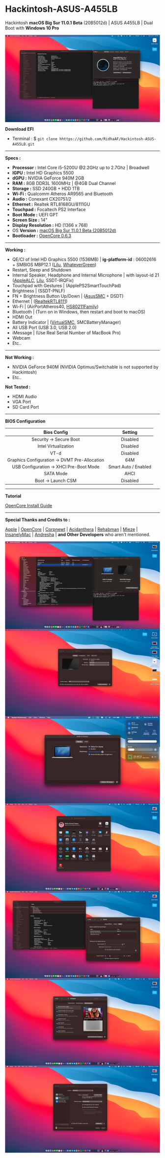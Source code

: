 # **Hackintosh-ASUS-A455LB**

Hackintosh **macOS Big Sur 11.0.1 Beta** (20B5012d) | ASUS A455LB | Dual Boot with **Windows 10 Pro**

<img src="img/Screen Shot 2020-11-04 at 7.00.49 PM.png" alt="macOS Big Sur 1" align="center">

**Download EFI**

- Terminal : \$ `git clone hhttps://github.com/RidhaAF/Hackintosh-ASUS-A455LB.git`

---

**Specs :**

- **Processor :** Intel Core i5-5200U @2.2GHz up to 2.7Ghz | Broadwell
- **IGPU :** Intel HD Graphics 5500
- **dGPU :** NVIDIA GeForce 940M 2GB
- **RAM :** 8GB DDR3L 1600MHz | @4GB Dual Channel
- **Storage :** SSD 240GB + HDD 1TB
- **Wi-Fi :** Qualcomm Atheros AR9565 and Bluetooth
- **Audio :** Conexant CX20751/2
- **Ethernet :** Realtek RTL8168GU/8111GU
- **Touchpad :** Focaltech PS2 Interface
- **Boot Mode :** UEFI GPT
- **Screen Size :** 14"
- **Display Resolution :** HD (1366 x 768)
- OS **Version :** [macOS Big Sur 11.0.1 Beta (20B5012d)](https://github.com/corpnewt/gibMacOS)
- **Bootloader :** [OpenCore 0.6.3](https://github.com/acidanthera/OpenCorePkg/releases)

---

**Working :**

- QE/CI of Intel HD Graphics 5500 (1536MB) | **ig-platform-id** : 06002616 + SMBIOS MBP12.1 ([Lilu](https://github.com/acidanthera/Lilu/releases), [WhateverGreen](https://github.com/acidanthera/whatevergreen/releases))
- Restart, Sleep and Shutdown
- Internal Speaker, Headphone and Internal Microphone | with layout-id 21 ([AppleALC](https://github.com/acidanthera/applealc/releases), [Lilu](https://github.com/acidanthera/Lilu/releases), SSDT-IRQFix)
- Touchpad with Gestures | (ApplePS2SmartTouchPad)
- Brightness | (SSDT-PNLF)
- FN + Brightness Button Up/Down | ([AsusSMC](https://github.com/hieplpvip/AsusSMC/releases) + DSDT)
- Ethernet | ([RealtekRTL8111](https://github.com/Mieze/RTL8111_driver_for_OS_X/releases))
- Wi-Fi | (AirPortAtheros40, [HS80211Family](https://www.insanelymac.com/forum/files/file/1008-io80211family-modif/))
- Bluetooth | (Turn on in Windows, then restart and boot to macOS)
- HDMI Out
- Battery Indicator | ([VirtualSMC](https://github.com/acidanthera/virtualsmc/releases), SMCBatteryManager)
- All USB Port (USB 3.0, USB 2.0)
- iMessage | (Use Real Serial Number of MacBook Pro)
- Webcam
- Etc..

---

**Not Working :**

- NVIDIA GeForce 940M (NVIDIA Optimus/Switchable is not supported by Hackintosh)
- Etc..

**Not Tested :**

- HDMI Audio
- VGA Port
- SD Card Port

---

**BIOS Configuration**

|                  Bios Config                  |       Setting        |
| :-------------------------------------------: | :------------------: |
|            Security -> Secure Boot            |       Disabled       |
|             Intel Virtualization              |       Disabled       |
|                     VT-d                      |       Disabled       |
| Graphics Configuration -> DVMT Pre-Allocation |         64M          |
|    USB Configuration -> XHCI Pre-Boot Mode    | Smart Auto / Enabled |
|                   SATA Mode                   |         AHCI         |
|              Boot -> Launch CSM               |       Disabled       |

---

**Tutorial**

[OpenCore Install Guide](https://dortania.github.io/OpenCore-Install-Guide/)

---

**Special Thanks and Credits to :**

[Apple](https://www.apple.com) | [OpenCore](https://github.com/acidanthera/OpenCorePkg) | [Corpnewt](https://github.com/corpnewt/gibMacOS) | [Acidanthera](https://github.com/acidanthera) | [Rehabman](https://github.com/RehabMan/Laptop-DSDT-Patch) | [Mieze](https://github.com/Mieze/RTL8111_driver_for_OS_X) | [InsanelyMac](https://www.insanelymac.com/forum) | [Andresha](https://github.com/andreszerocross) | <b>and Other Developers</b> who aren't mentioned.

<img src="img/Screen Shot 2020-11-04 at 7.01.16 PM.png" alt="macOS Big Sur 2" align="center">

<img src="img/Screen Shot 2020-11-04 at 8.06.30 PM.png" alt="macOS Big Sur 3" align="center">

<img src="img/Screen Shot 2020-11-04 at 8.38.53 PM.png" alt="macOS Big Sur 4" align="center">

<img src="img/Screen Shot 2020-11-04 at 8.10.19 PM.png" alt="macOS Big Sur 5" align="center">

<img src="img/Screen Shot 2020-11-04 at 8.13.34 PM.png" alt="macOS Big Sur 6" align="center">

<img src="img/Screen Shot 2020-11-04 at 8.14.05 PM.png" alt="macOS Big Sur 7" align="center">

<img src="img/Screen Shot 2020-11-04 at 8.15.29 PM.png" alt="macOS Big Sur 8" align="center">
